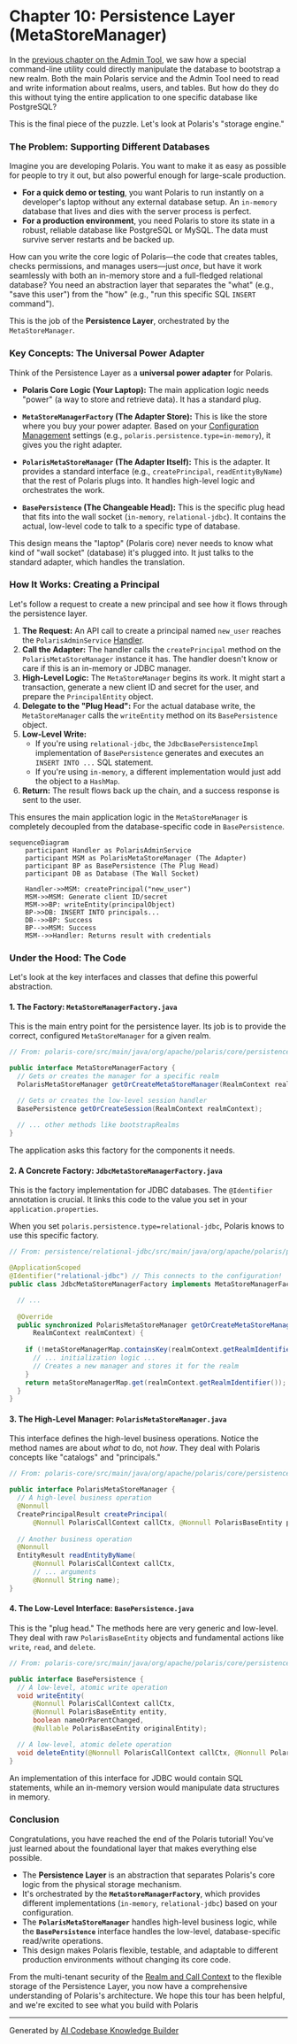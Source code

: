 # Chapter 10: Persistence Layer (MetaStoreManager)

In the [previous chapter on the Admin Tool](09_admin_tool_.md), we saw how a special command-line utility could directly manipulate the database to bootstrap a new realm. Both the main Polaris service and the Admin Tool need to read and write information about realms, users, and tables. But how do they do this without tying the entire application to one specific database like PostgreSQL?

This is the final piece of the puzzle. Let's look at Polaris's "storage engine."

### The Problem: Supporting Different Databases

Imagine you are developing Polaris. You want to make it as easy as possible for people to try it out, but also powerful enough for large-scale production.

*   **For a quick demo or testing**, you want Polaris to run instantly on a developer's laptop without any external database setup. An `in-memory` database that lives and dies with the server process is perfect.
*   **For a production environment**, you need Polaris to store its state in a robust, reliable database like PostgreSQL or MySQL. The data must survive server restarts and be backed up.

How can you write the core logic of Polaris—the code that creates tables, checks permissions, and manages users—just *once*, but have it work seamlessly with both an in-memory store and a full-fledged relational database? You need an abstraction layer that separates the "what" (e.g., "save this user") from the "how" (e.g., "run this specific SQL `INSERT` command").

This is the job of the **Persistence Layer**, orchestrated by the `MetaStoreManager`.

### Key Concepts: The Universal Power Adapter

Think of the Persistence Layer as a **universal power adapter** for Polaris.

*   **Polaris Core Logic (Your Laptop):** The main application logic needs "power" (a way to store and retrieve data). It has a standard plug.

*   **`MetaStoreManagerFactory` (The Adapter Store):** This is like the store where you buy your power adapter. Based on your [Configuration Management](08_configuration_management_.md) settings (e.g., `polaris.persistence.type=in-memory`), it gives you the right adapter.

*   **`PolarisMetaStoreManager` (The Adapter Itself):** This is the adapter. It provides a standard interface (e.g., `createPrincipal`, `readEntityByName`) that the rest of Polaris plugs into. It handles high-level logic and orchestrates the work.

*   **`BasePersistence` (The Changeable Head):** This is the specific plug head that fits into the wall socket (`in-memory`, `relational-jdbc`). It contains the actual, low-level code to talk to a specific type of database.

This design means the "laptop" (Polaris core) never needs to know what kind of "wall socket" (database) it's plugged into. It just talks to the standard adapter, which handles the translation.

### How It Works: Creating a Principal

Let's follow a request to create a new principal and see how it flows through the persistence layer.

1.  **The Request:** An API call to create a principal named `new_user` reaches the `PolarisAdminService` [Handler](04_rest_api_layer__adapters___handlers__.md).
2.  **Call the Adapter:** The handler calls the `createPrincipal` method on the `PolarisMetaStoreManager` instance it has. The handler doesn't know or care if this is an in-memory or JDBC manager.
3.  **High-Level Logic:** The `MetaStoreManager` begins its work. It might start a transaction, generate a new client ID and secret for the user, and prepare the `PrincipalEntity` object.
4.  **Delegate to the "Plug Head":** For the actual database write, the `MetaStoreManager` calls the `writeEntity` method on its `BasePersistence` object.
5.  **Low-Level Write:**
    *   If you're using `relational-jdbc`, the `JdbcBasePersistenceImpl` implementation of `BasePersistence` generates and executes an `INSERT INTO ...` SQL statement.
    *   If you're using `in-memory`, a different implementation would just add the object to a `HashMap`.
6.  **Return:** The result flows back up the chain, and a success response is sent to the user.

This ensures the main application logic in the `MetaStoreManager` is completely decoupled from the database-specific code in `BasePersistence`.

```mermaid
sequenceDiagram
    participant Handler as PolarisAdminService
    participant MSM as PolarisMetaStoreManager (The Adapter)
    participant BP as BasePersistence (The Plug Head)
    participant DB as Database (The Wall Socket)

    Handler->>MSM: createPrincipal("new_user")
    MSM->>MSM: Generate client ID/secret
    MSM->>BP: writeEntity(principalObject)
    BP->>DB: INSERT INTO principals...
    DB-->>BP: Success
    BP-->>MSM: Success
    MSM-->>Handler: Returns result with credentials
```

### Under the Hood: The Code

Let's look at the key interfaces and classes that define this powerful abstraction.

#### 1. The Factory: `MetaStoreManagerFactory.java`

This is the main entry point for the persistence layer. Its job is to provide the correct, configured `MetaStoreManager` for a given realm.

```java
// From: polaris-core/src/main/java/org/apache/polaris/core/persistence/MetaStoreManagerFactory.java

public interface MetaStoreManagerFactory {
  // Gets or creates the manager for a specific realm
  PolarisMetaStoreManager getOrCreateMetaStoreManager(RealmContext realmContext);

  // Gets or creates the low-level session handler
  BasePersistence getOrCreateSession(RealmContext realmContext);
  
  // ... other methods like bootstrapRealms
}
```
The application asks this factory for the components it needs.

#### 2. A Concrete Factory: `JdbcMetaStoreManagerFactory.java`

This is the factory implementation for JDBC databases. The `@Identifier` annotation is crucial. It links this code to the value you set in your `application.properties`.

When you set `polaris.persistence.type=relational-jdbc`, Polaris knows to use this specific factory.

```java
// From: persistence/relational-jdbc/src/main/java/org/apache/polaris/persistence/relational/jdbc/JdbcMetaStoreManagerFactory.java

@ApplicationScoped
@Identifier("relational-jdbc") // This connects to the configuration!
public class JdbcMetaStoreManagerFactory implements MetaStoreManagerFactory {

  // ...
  
  @Override
  public synchronized PolarisMetaStoreManager getOrCreateMetaStoreManager(
      RealmContext realmContext) {
    
    if (!metaStoreManagerMap.containsKey(realmContext.getRealmIdentifier())) {
      // ... initialization logic ...
      // Creates a new manager and stores it for the realm
    }
    return metaStoreManagerMap.get(realmContext.getRealmIdentifier());
  }
}
```

#### 3. The High-Level Manager: `PolarisMetaStoreManager.java`

This interface defines the high-level business operations. Notice the method names are about *what* to do, not *how*. They deal with Polaris concepts like "catalogs" and "principals."

```java
// From: polaris-core/src/main/java/org/apache/polaris/core/persistence/PolarisMetaStoreManager.java

public interface PolarisMetaStoreManager {
  // A high-level business operation
  @Nonnull
  CreatePrincipalResult createPrincipal(
      @Nonnull PolarisCallContext callCtx, @Nonnull PolarisBaseEntity principal);
      
  // Another business operation
  @Nonnull
  EntityResult readEntityByName(
      @Nonnull PolarisCallContext callCtx,
      // ... arguments
      @Nonnull String name);
}
```

#### 4. The Low-Level Interface: `BasePersistence.java`

This is the "plug head." The methods here are very generic and low-level. They deal with raw `PolarisBaseEntity` objects and fundamental actions like `write`, `read`, and `delete`.

```java
// From: polaris-core/src/main/java/org/apache/polaris/core/persistence/BasePersistence.java

public interface BasePersistence {
  // A low-level, atomic write operation
  void writeEntity(
      @Nonnull PolarisCallContext callCtx,
      @Nonnull PolarisBaseEntity entity,
      boolean nameOrParentChanged,
      @Nullable PolarisBaseEntity originalEntity);

  // A low-level, atomic delete operation
  void deleteEntity(@Nonnull PolarisCallContext callCtx, @Nonnull PolarisBaseEntity entity);
}
```
An implementation of this interface for JDBC would contain SQL statements, while an in-memory version would manipulate data structures in memory.

### Conclusion

Congratulations, you have reached the end of the Polaris tutorial! You've just learned about the foundational layer that makes everything else possible.

*   The **Persistence Layer** is an abstraction that separates Polaris's core logic from the physical storage mechanism.
*   It's orchestrated by the **`MetaStoreManagerFactory`**, which provides different implementations (`in-memory`, `relational-jdbc`) based on your configuration.
*   The **`PolarisMetaStoreManager`** handles high-level business logic, while the **`BasePersistence`** interface handles the low-level, database-specific read/write operations.
*   This design makes Polaris flexible, testable, and adaptable to different production environments without changing its core code.

From the multi-tenant security of the [Realm and Call Context](01_realm_and_call_context_.md) to the flexible storage of the Persistence Layer, you now have a comprehensive understanding of Polaris's architecture. We hope this tour has been helpful, and we're excited to see what you build with Polaris

---

Generated by [AI Codebase Knowledge Builder](https://github.com/The-Pocket/Tutorial-Codebase-Knowledge)